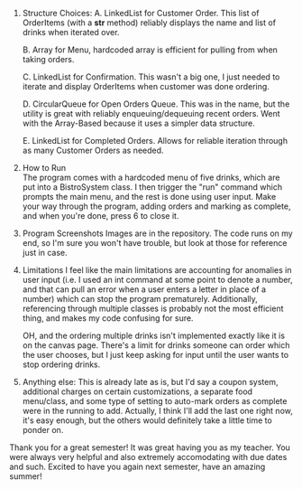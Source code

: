 1. Structure Choices:
    A. LinkedList for Customer Order. This list of OrderItems (with a __str__ method) reliably displays the name and list of drinks when iterated over. 

    B. Array for Menu, hardcoded array is efficient for pulling from when taking orders.

    C. LinkedList for Confirmation. This wasn't a big one, I just needed to iterate and display OrderItems when customer was done ordering. 

    D. CircularQueue for Open Orders Queue. This was in the name, but the utility is great with reliably enqueuing/dequeuing recent orders. Went with the Array-Based because it uses a simpler data structure.

    E. LinkedList for Completed Orders. Allows for reliable iteration through as many Customer Orders as needed.

2. How to Run   
    The program comes with a hardcoded menu of five drinks, which are put into a BistroSystem class. I then trigger the "run" command which prompts the main menu, and the rest is done using user input. Make your way through the program, adding orders and marking as complete, and when you're done, press 6 to close it. 

3. Program Screenshots
    Images are in the repository. The code runs on my end, so I'm sure you won't have trouble, but look at those for reference just in case. 

4. Limitations
    I feel like the main limitations are accounting for anomalies in user input (i.e. I used an int command at some point to denote a number, and that can pull an error when a user enters a letter in place of a number) which can stop the program prematurely. Additionally, referencing through multiple classes is probably not the most efficient thing, and makes my code confusing for sure.

    OH, and the ordering multiple drinks isn't implemented exactly like it is on the canvas page. There's a limit for drinks someone can order which the user chooses, but I just keep asking for input until the user wants to stop ordering drinks. 

5. Anything else:
    This is already late as is, but I'd say a coupon system, additional charges on certain customizations, a separate food menu/class, and some type of setting to auto-mark orders as complete were in the running to add. Actually, I think I'll add the last one right now, it's easy enough, but the others would definitely take a little time to ponder on. 

Thank you for a great semester! It was great having you as my teacher. You were always very helpful and also extremely accomodating with due dates and such. Excited to have you again next semester, have an amazing summer!